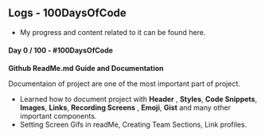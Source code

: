 ## Logs - 100DaysOfCode
- My progress and content related to it can be found here.
#### Day 0 / 100 - #100DaysOfCode

**Github ReadMe.md Guide and Documentation**

Documentaion of project are one of the most important part of project.
- Learned how to document project with **Header** , **Styles**, **Code Snippets**, **Images**, **Links**, **Recording Screens** , **Emoji**, **Gist** and many other important components.
- Setting Screen Gifs in readMe, Creating Team Sections, Link profiles.
